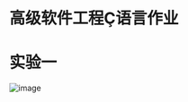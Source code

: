 高级软件工程Ç语言作业
========
实验一
========
![image](https://github.com/SA17225549/software/tree/master/image/实验一-1.png)

